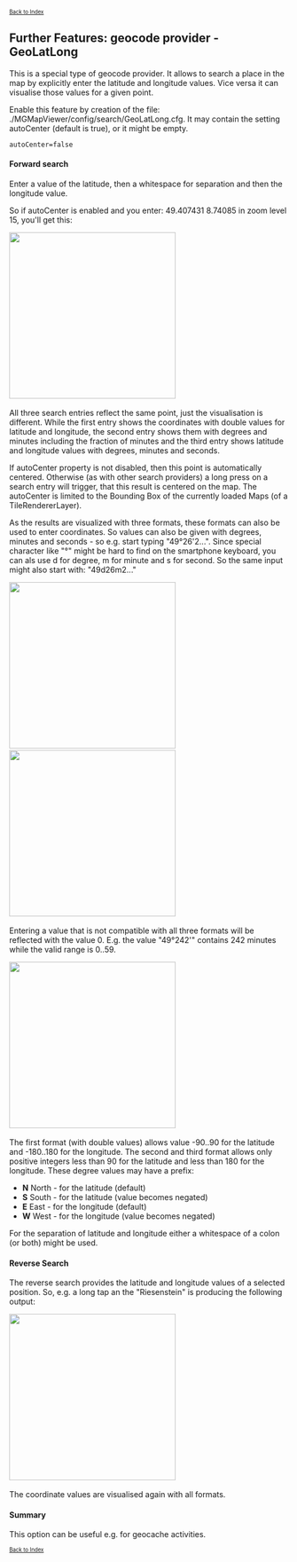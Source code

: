 <small><small>[Back to Index](../../../index.md)</small></small>

## Further Features: geocode provider - GeoLatLong

This is a special type of geocode provider. It allows to search a place in the map by explicitly enter the latitude and longitude values.
Vice versa it can visualise those values for a given point.

Enable this feature by creation of the file: ./MGMapViewer/config/search/GeoLatLong.cfg. It may contain the setting
autoCenter (default is true), or it might be empty.
```
autoCenter=false
```

#### Forward search

Enter a value of the latitude, then a whitespace for separation and then the longitude value.

So if autoCenter is enabled and you enter: 49.407431 8.74085 in zoom level 15, you'll get this:

<img src="./geoLatLong1.png" width="300" />&nbsp;

All three search entries reflect the same point, just the visualisation is different. While the first entry shows
the coordinates with double values for latitude and longitude, the second entry shows them with degrees and minutes
including the fraction of minutes and the third entry shows latitude and longitude values with degrees, minutes and seconds.

If autoCenter property is not disabled, then this point is automatically centered. Otherwise (as with other search providers)
a long press on a search entry will trigger, that this result is centered on the map. The autoCenter is limited to the
Bounding Box of the currently loaded Maps (of a TileRendererLayer).

As the results are visualized with three formats, these formats can also be used to enter coordinates.
So values can also be given with degrees, minutes and seconds - so e.g. start
typing "49°26'2...". Since special character like "°" might be hard to find on the smartphone keyboard, you can als use d for degree,
m for minute and s for second. So the same input might also start with: "49d26m2..."

<img src="./geoLatLong3.png" width="300" />&nbsp;
<img src="./geoLatLong4.png" width="300" />&nbsp;

Entering a value that is not compatible with all three formats will be reflected with the value 0.
E.g. the value "49°242'" contains 242 minutes while the valid range is 0..59.

<img src="./geoLatLong5.png" width="300" />&nbsp;

The first format (with double values) allows value -90..90 for the latitude and -180..180 for the longitude.
The second and third format allows only positive integers less than 90 for the latitude and less than 180 for the longitude.
These degree values may have a prefix:
- **N** North - for the latitude (default)
- **S** South - for the latitude (value becomes negated)
- **E** East - for the longitude (default)
- **W** West - for the longitude (value becomes negated)

For the separation of latitude and longitude either a whitespace of a colon (or both) might be used.

#### Reverse Search 

The reverse search provides the latitude and longitude values of a selected position.
So, e.g. a long tap an the "Riesenstein" is producing the following output:

<img src="./geoLatLong6.png" width="300" />&nbsp;

The coordinate values are visualised again with all formats.

#### Summary

This option can be useful e.g. for geocache activities.

<small><small>[Back to Index](../../../index.md)</small></small>
